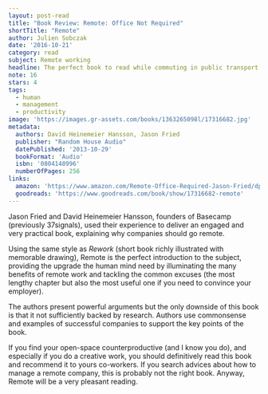 ```yaml
---
layout: post-read
title: "Book Review: Remote: Office Not Required"
shortTitle: "Remote"
author: Julien Sobczak
date: '2016-10-21'
category: read
subject: Remote working
headline: The perfect book to read while commuting in public transport
note: 16
stars: 4
tags:
  - human
  - management
  - productivity
image: 'https://images.gr-assets.com/books/1363265098l/17316682.jpg'
metadata:
  authors: David Heinemeier Hansson, Jason Fried
  publisher: "Random House Audio"
  datePublished: '2013-10-29'
  bookFormat: 'Audio'
  isbn: '0804148996'
  numberOfPages: 256
links:
  amazon: 'https://www.amazon.com/Remote-Office-Required-Jason-Fried/dp/0804137501/'
  goodreads: 'https://www.goodreads.com/book/show/17316682-remote'
---
```


Jason Fried and David Heinemeier Hansson, founders of Basecamp (previously 37signals), used their experience to deliver an engaged and very practical book, explaining why companies should go remote.

Using the same style as *Rework* (short book richly illustrated with memorable drawing), Remote is the perfect introduction to the subject, providing the upgrade the human mind need by illuminating the many benefits of remote work and tackling the common excuses (the most lengthy chapter but also the most useful one if you need to convince your employer).

The authors present powerful arguments but the only downside of this book is that it not sufficiently backed by research. Authors use commonsense and examples of successful companies to support the key points of the book.

If you find your open-space counterproductive (and I know you do), and especially if you do a creative work, you should definitively read this book and recommend it to yours co-workers. If you search advices about how to manage a remote company, this is probably not the right book. Anyway, Remote will be a very pleasant reading.
